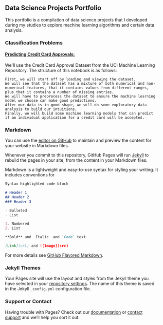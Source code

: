## Data Science Projects Portfolio

This portfolio is a compilation of data science projects that I developed during my studies to explore machine learning algorithms and certain data analysis.

### Classification Problems

#### [Predicting Credit Card Approvals:](https://github.com/LeoFuchs/LeoFuchs.github.io/blob/master/projects/Predicting%20Credit%20Card%20Approvals/notebook.ipynb)

We'll use the Credit Card Approval Dataset from the UCI Machine Learning Repository. The structure of this notebook is as follows:

    First, we will start off by loading and viewing the dataset.
    We will see that the dataset has a mixture of both numerical and non-numerical features, that it contains values from different ranges, plus that it contains a number of missing entries.
    We will have to preprocess the dataset to ensure the machine learning model we choose can make good predictions.
    After our data is in good shape, we will do some exploratory data analysis to build our intuitions.
    Finally, we will build some machine learning models that can predict if an individual application for a credit card will be accepted.


### Markdown



You can use the [editor on GitHub](https://github.com/LeoFuchs/LeoFuchs.github.io/edit/master/README.md) to maintain and preview the content for your website in Markdown files.

Whenever you commit to this repository, GitHub Pages will run [Jekyll](https://jekyllrb.com/) to rebuild the pages in your site, from the content in your Markdown files.

Markdown is a lightweight and easy-to-use syntax for styling your writing. It includes conventions for

```markdown
Syntax highlighted code block

# Header 1
## Header 2
### Header 3

- Bulleted
- List

1. Numbered
2. List

**Bold** and _Italic_ and `Code` text

[Link](url) and ![Image](src)
```

For more details see [GitHub Flavored Markdown](https://guides.github.com/features/mastering-markdown/).

### Jekyll Themes

Your Pages site will use the layout and styles from the Jekyll theme you have selected in your [repository settings](https://github.com/LeoFuchs/LeoFuchs.github.io/settings). The name of this theme is saved in the Jekyll `_config.yml` configuration file.

### Support or Contact

Having trouble with Pages? Check out our [documentation](https://help.github.com/categories/github-pages-basics/) or [contact support](https://github.com/contact) and we’ll help you sort it out.
